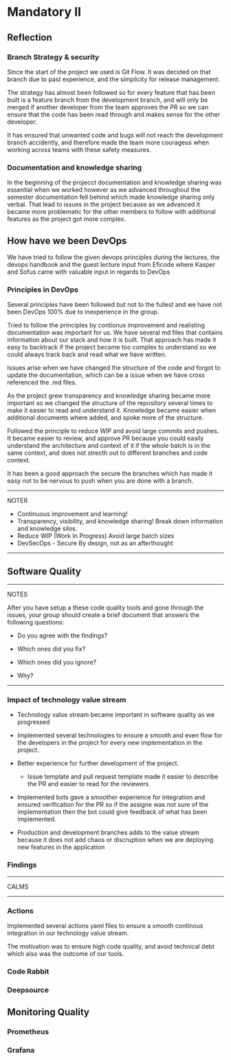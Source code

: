 # Mandatory II

## Reflection

### Branch Strategy & security

Since the start of the project we used is Git Flow.
It was decided on that branch due to past experience, and the simplicity for release management.

The strategy has almost been followed so for every feature that has been built is a feature branch from the development branch, and will only be merged if another developer from the team approves the PR so we can ensure that the code has been read through and makes sense for the other developer.

It has ensured that unwanted code and bugs will not reach the development branch accidently, and therefore made the team more courageus when working across teams with these safety measures.

### Documentation and knowledge sharing

In the beginning of the projecct documentation and knowledge sharing was essential when we worked however as we advanced throughout the semester documentation fell behind which made knowledge sharing only verbal. That lead to issues in the project because as we advanced it became more problematic for the other members to follow with additional features as the project got more complex.

## How have we been DevOps

We have tried to follow the given devops principles during the lectures, the devops handbook and the guest lecture input from Eficode where Kasper and Sofus came with valuable input in regards to DevOps

### Principles in DevOps

Several principles have been followed but not to the fullest and we have not been DevOps 100% due to inexperience in the group.

Tried to follow the principles by contionus improvement and realisting documentation was important for us. We have several md files that contains information about our stack and how it is built. That approach has made it easy to backtrack if the project became too complex to understand so we could always track back and read what we have written.

Issues arise when we have changed the structure of the code and forgot to update the documentation, which can be a issue when we have cross referenced the .md files.

As the project grew transparency and knowledge sharing became more important so we changed the structure of the repository several times to make it easier to read and understand it. Knowledge became easier when additional documents where added, and spoke more of the structure.

Followed the principle to reduce WIP and avoid large commits and pushes. It became easier to review, and approve PR because you could easily understand the architecture and context of it if the whole batch is in the same context, and does not strecth out to different branches and code context.

It has been a good approach the secure the branches which has made it easy not to be nervous to push when you are done with a branch.

---

NOTER

- Continuous improvement and learning!
- Transparency, visibility, and knowledge sharing!
  Break down information and knowledge silos.
- Reduce WIP (Work In Progress) Avoid large batch sizes
- DevSecOps - Secure By design, not as an afterthought

---

## Software Quality

---

NOTES

After you have setup a these code quality tools and gone through the issues, your group should create a brief document that answers the following questions:

- Do you agree with the findings?

- Which ones did you fix?

- Which ones did you ignore?

- Why?

---

### Impact of technology value stream

- Technology value stream became important in software quality as we progressed

- Implemented several technologies to ensure a smooth and even flow for the developers in the project for every new implementation in the project.

- Better experience for further development of the project.

  - Issue template and pull request template made it easier to describe the PR and easier to read for the reviewers

- Implemented bots gave a smoother experience for integration and ensured verification for the PR so if the assigne was not sure of the implementation then the bot could give feedback of what has been implemented.

- Production and development branches adds to the value stream because it does not add chaos or discruption when we are deploying new features in the application

### Findings

---

CALMS

---

### Actions

Implemented several actions yaml files to ensure a smooth continous integration in our technology value stream.

The motivation was to ensure high code quality, and avoid technical debt which also was the outcome of our tools.

### Code Rabbit

### Deepsource

## Monitoring Quality

### Prometheus

### Grafana
